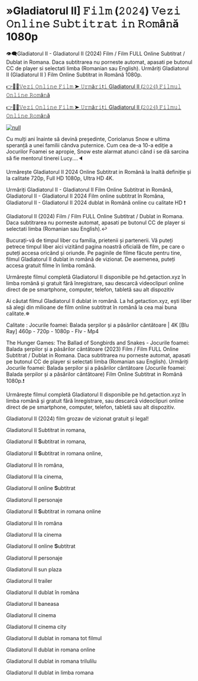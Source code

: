 # »Gladiatorul II] 𝙵𝚒𝚕𝚖 (𝟸𝟶𝟸𝟺) 𝚅𝚎𝚣𝚒 𝙾𝚗𝚕𝚒𝚗𝚎 𝚂𝚞𝚋𝚝𝚒𝚝𝚛𝚊𝚝 𝚒𝚗 𝚁𝚘𝚖â𝚗ă 1080p
👁‍🗨Gladiatorul II - Gladiatorul II (2024) Film / Film FULL Online Subtitrat / Dublat in Romana. Daca subtitrarea nu porneste automat, apasati pe butonul CC de player si selectati limba (Romanian sau English). Urmăriți Gladiatorul II (Gladiatorul II ) Film Online Subtitrat in Română 1080p.

[👉📌✅𝚅𝚎𝚣𝚒 𝙾𝚗𝚕𝚒𝚗𝚎 𝙵𝚒𝚕𝚖 ➤ 𝚄𝚛𝚖ă𝚛𝚒ț𝚒 Gladiatorul II (𝟸𝟶𝟸𝟺) 𝙵𝚒𝚕𝚖𝚞𝚕 𝙾𝚗𝚕𝚒𝚗𝚎 𝚁𝚘𝚖â𝚗ă](https://aaamiiin.com/ro/movie/558449/gladiator-ii-gitcodelr)

[👉📌✅𝚅𝚎𝚣𝚒 𝙾𝚗𝚕𝚒𝚗𝚎 𝙵𝚒𝚕𝚖 ➤ 𝚄𝚛𝚖ă𝚛𝚒ț𝚒 Gladiatorul II (𝟸𝟶𝟸𝟺) 𝙵𝚒𝚕𝚖𝚞𝚕 𝙾𝚗𝚕𝚒𝚗𝚎 𝚁𝚘𝚖â𝚗ă](https://aaamiiin.com/ro/movie/558449/gladiator-ii-gitcodelr)

[![null](https://static.wixstatic.com/media/855a25_043b5abeb4ae4d35ac003198e7fe56ed~mv2.gif)](https://aaamiiin.com/ro/movie/558449/gladiator-ii-gitcodelr)

Cu mulți ani înainte să devină președinte, Coriolanus Snow e ultima speranță a unei familii cândva puternice. Cum cea de-a 10-a ediție a Jocurilor Foamei se apropie, Snow este alarmat atunci când i se dă sarcina să fie mentorul tinerei Lucy....🔈

Urmărește Gladiatorul II 2024 Online Subtitrat in Română la înaltă definiție și la calitate 720p, Full HD 1080p, Ultra HD 4K.

Urmăriți Gladiatorul II - Gladiatorul II Film Online Subtitrat in Română, Gladiatorul II - Gladiatorul II 2024 Film online subtitrat în Româna, Gladiatorul II - Gladiatorul II 2024 dublat in Română online cu calitate HD️ ❗️

Gladiatorul II (2024) Film / Film FULL Online Subtitrat / Dublat in Romana. Daca subtitrarea nu porneste automat, apasati pe butonul CC de player si selectati limba (Romanian sau English).↩️

Bucurați-vă de timpul liber cu familia, prietenii și partenerii. Vă puteți petrece timpul liber aici vizitând pagina noastră oficială de film, pe care o puteți accesa oricând și oriunde. Pe paginile de filme făcute pentru tine, filmul Gladiatorul II dublat in română de vizionat. De asemenea, puteți accesa gratuit filme în limba română.

Urmărește filmul completă Gladiatorul II disponibile pe hd.getaction.xyz în limba română și gratuit fără înregistrare, sau descarcă videoclipuri online direct de pe smartphone, computer, telefon, tabletă sau alt dispozitiv 

Ai căutat filmul Gladiatorul II dublat in română. La hd.getaction.xyz, ești liber să alegi din milioane de film online subtitrat în română la cea mai buna calitate.✵

Calitate : Jocurile foamei: Balada șerpilor și a păsărilor cântătoare | 4K [Blu Ray] 460p - 720p - 1080p - Flv - Mp4

The Hunger Games: The Ballad of Songbirds and Snakes - Jocurile foamei: Balada șerpilor și a păsărilor cântătoare (2023) Film / Film FULL Online Subtitrat / Dublat in Romana. Daca subtitrarea nu porneste automat, apasati pe butonul CC de player si selectati limba (Romanian sau English). Urmăriți Jocurile foamei: Balada șerpilor și a păsărilor cântătoare (Jocurile foamei: Balada șerpilor și a păsărilor cântătoare) Film Online Subtitrat in Română 1080p.❗️

Urmărește filmul completă Gladiatorul II disponibile pe hd.getaction.xyz în limba română și gratuit fără înregistrare, sau descarcă videoclipuri online direct de pe smartphone, computer, telefon, tabletă sau alt dispozitiv.

Gladiatorul II (2024) film grozav de vizionat gratuit și legal!

Gladiatorul II Subtitrat in romana,

Gladiatorul II 𝐒ubtitrat in romana,

Gladiatorul II 𝐒ubtitrat in romana online,

Gladiatorul II în româna,

Gladiatorul II la cinema,

Gladiatorul II online 𝐒ubtitrat

Gladiatorul II personaje

Gladiatorul II 𝐒ubtitrat in romana online

Gladiatorul II în româna

Gladiatorul II la cinema

Gladiatorul II online 𝐒ubtitrat

Gladiatorul II personaje

Gladiatorul II sun plaza

Gladiatorul II trailer

Gladiatorul II dublat în româna

Gladiatorul II baneasa

Gladiatorul II cinema

Gladiatorul II cinema city

Gladiatorul II dublat in romana tot filmul

Gladiatorul II dublat in romana online

Gladiatorul II dublat in romana trilulilu

Gladiatorul II dublat in limba romana

